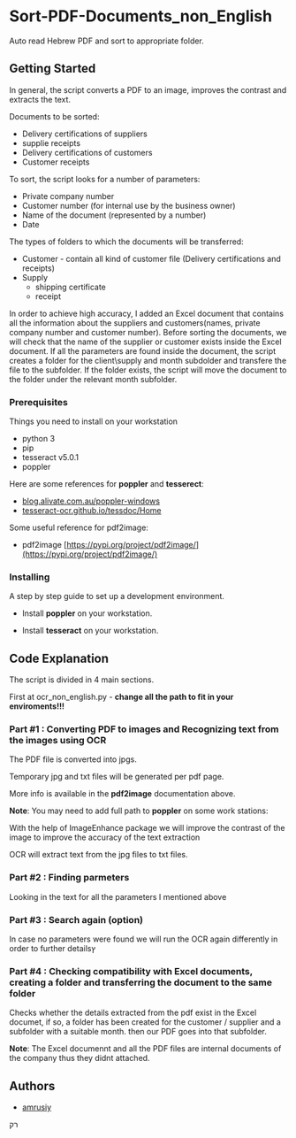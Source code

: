 # Sort-PDF-Documents_non_English

Auto read Hebrew PDF and sort to appropriate folder.


## Getting Started

In general, the script converts a PDF to an image, improves the contrast and extracts the text.

Documents to be sorted:
  - Delivery certifications of suppliers
  - supplie receipts
  - Delivery certifications of customers 
  - Customer receipts
  
To sort, the script looks for a number of parameters:
  - Private company number
  - Customer number (for internal use by the business owner)
  - Name of the document (represented by a number)
  - Date

The types of folders to which the documents will be transferred:
  - Customer - contain all kind of customer file (Delivery certifications and receipts)
  - Supply
      - shipping certificate
      - receipt

In order to achieve high accuracy, I added an Excel document that contains all the information about the suppliers and customers(names, private company number
and customer number).
Before sorting the documents, we will check that the name of the supplier or customer exists inside the Excel document.
If all the parameters are found inside the document, the script creates a folder for the client\supply and month subdolder and transfere the file to the subfolder.
If the folder exists, the script will move the document to the folder under the relevant month subfolder.


### Prerequisites

Things you need to install on your workstation

- python 3
- pip
- tesseract v5.0.1 
- poppler

Here are some references for **poppler** and **tesserect**:

 - [blog.alivate.com.au/poppler-windows](https://blog.alivate.com.au/poppler-windows)
 - [tesseract-ocr.github.io/tessdoc/Home](https://tesseract-ocr.github.io/tessdoc/Home.html)

Some useful reference for pdf2image:
- pdf2image [https://pypi.org/project/pdf2image/](https://pypi.org/project/pdf2image/)


### Installing

A step by step guide to set up a development environment.

- Install **poppler** on your workstation.

- Install **tesseract** on your workstation.


## Code Explanation

The script is divided in 4 main sections.

First at ocr_non_english.py - **change all the path to fit in your enviroments!!!**

### Part #1 : Converting PDF to images and Recognizing text from the images using OCR

The PDF file is converted into jpgs.

Temporary jpg and txt files will be generated per pdf page.

More info is available in the **pdf2image** documentation above.

**Note**: You may need to add full path to **poppler** on some work stations:

With the help of ImageEnhance package we will improve the contrast of the image to improve the accuracy of the text extraction

OCR will extract text from the jpg files to txt files.

### Part #2 : Finding parmeters

Looking in the text for all the parameters I mentioned above

### Part #3 : Search again (option)

In case no parameters were found we will run the OCR again differently in order to further detailsץ

### Part #4 : Checking compatibility with Excel documents, creating a folder and transferring the document to the same folder

Checks whether the details extracted from the pdf exist in the Excel documet, if so, a folder has been created for the customer / supplier
and a subfolder with a suitable month.
then our PDF goes into that subfolder.


**Note**: The Excel documennt and all the PDF files are internal documents of the company thus they didnt attached.


## Authors

* [amrusiy](https://github.com/amrusiy?tab=repositories)





רק
